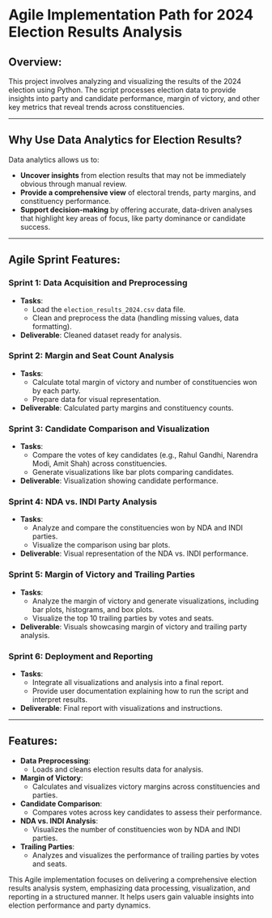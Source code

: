 # Agile Implementation Path for 2024 Election Results Analysis

## Overview:
This project involves analyzing and visualizing the results of the 2024 election using Python. The script processes election data to provide insights into party and candidate performance, margin of victory, and other key metrics that reveal trends across constituencies.

---

## Why Use Data Analytics for Election Results?
Data analytics allows us to:
- **Uncover insights** from election results that may not be immediately obvious through manual review.
- **Provide a comprehensive view** of electoral trends, party margins, and constituency performance.
- **Support decision-making** by offering accurate, data-driven analyses that highlight key areas of focus, like party dominance or candidate success.

---

## Agile Sprint Features:

### **Sprint 1: Data Acquisition and Preprocessing**
- **Tasks**:
  - Load the `election_results_2024.csv` data file.
  - Clean and preprocess the data (handling missing values, data formatting).
- **Deliverable**: Cleaned dataset ready for analysis.

### **Sprint 2: Margin and Seat Count Analysis**
- **Tasks**:
  - Calculate total margin of victory and number of constituencies won by each party.
  - Prepare data for visual representation.
- **Deliverable**: Calculated party margins and constituency counts.

### **Sprint 3: Candidate Comparison and Visualization**
- **Tasks**:
  - Compare the votes of key candidates (e.g., Rahul Gandhi, Narendra Modi, Amit Shah) across constituencies.
  - Generate visualizations like bar plots comparing candidates.
- **Deliverable**: Visualization showing candidate performance.

### **Sprint 4: NDA vs. INDI Party Analysis**
- **Tasks**:
  - Analyze and compare the constituencies won by NDA and INDI parties.
  - Visualize the comparison using bar plots.
- **Deliverable**: Visual representation of the NDA vs. INDI performance.

### **Sprint 5: Margin of Victory and Trailing Parties**
- **Tasks**:
  - Analyze the margin of victory and generate visualizations, including bar plots, histograms, and box plots.
  - Visualize the top 10 trailing parties by votes and seats.
- **Deliverable**: Visuals showcasing margin of victory and trailing party analysis.

### **Sprint 6: Deployment and Reporting**
- **Tasks**:
  - Integrate all visualizations and analysis into a final report.
  - Provide user documentation explaining how to run the script and interpret results.
- **Deliverable**: Final report with visualizations and instructions.

---

## Features:
- **Data Preprocessing**:
  - Loads and cleans election results data for analysis.
- **Margin of Victory**:
  - Calculates and visualizes victory margins across constituencies and parties.
- **Candidate Comparison**:
  - Compares votes across key candidates to assess their performance.
- **NDA vs. INDI Analysis**:
  - Visualizes the number of constituencies won by NDA and INDI parties.
- **Trailing Parties**:
  - Analyzes and visualizes the performance of trailing parties by votes and seats.


This Agile implementation focuses on delivering a comprehensive election results analysis system, emphasizing data processing, visualization, and reporting in a structured manner. It helps users gain valuable insights into election performance and party dynamics.
